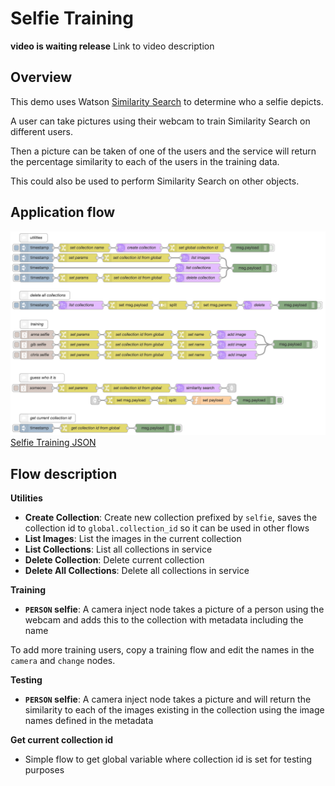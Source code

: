 # Selfie Training

**video is waiting release**
Link to video description

## Overview

This demo uses Watson <a href="https://github.com/watson-developer-cloud/node-red-node-watson">Similarity Search</a> to determine who a selfie depicts.

A user can take pictures using their webcam to train Similarity Search on different users.

Then a picture can be taken of one of the users and the service will return the percentage similarity to each of the users in the training data.

This could also be used to perform Similarity Search on other objects.

## Application flow

![Selfie Training Flow](selfie_training.png)
[Selfie Training JSON](selfie_training.json)

## Flow description

**Utilities**

* **Create Collection**: Create new collection prefixed by `selfie`, saves the collection id to `global.collection_id` so it can be used in other flows
* **List Images**: List the images in the current collection
* **List Collections**: List all collections in service
* **Delete Collection**: Delete current collection
* **Delete All Collections**: Delete all collections in service

**Training**

* **`PERSON` selfie**: A camera inject node takes a picture of a person using the webcam and adds this to the collection with metadata including the name

To add more training users, copy a training flow and edit the names in the `camera` and `change` nodes.

**Testing**

* **`PERSON` selfie**: A camera inject node takes a picture and will return the similarity to each of the images existing in the collection using the image names defined in the metadata

**Get current collection id**

* Simple flow to get global variable where collection id is set for testing purposes
